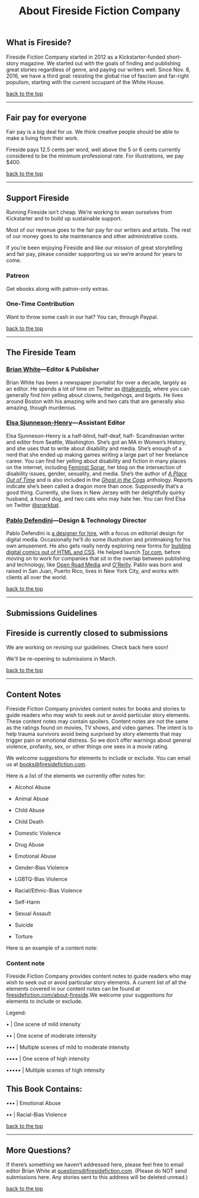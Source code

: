 ﻿---
layout: about
title: About Fireside Fiction Company
permalink: /about/
---

## What is Fireside?
Fireside Fiction Company started in 2012 as a Kickstarter-funded short-story magazine. We started out with the goals of finding and publishing great stories regardless of genre, and paying our writers well. Since Nov. 8, 2016, we have a third goal: resisting the global rise of fascism and far-right populism, starting with the current occupant of the White House.

[back to the top](#masthead)

***

## Fair pay for everyone
Fair pay is a big deal for us. We think creative people should be able to make a living from their work.

Fireside pays 12.5 cents per word, well above the 5 or 6 cents currently considered to be the minimum professional rate. For illustrations, we pay $400.

[back to the top](#masthead)

***

## Support Fireside

Running Fireside isn’t cheap. We’re working to wean ourselves from Kickstarter and to build up sustainable support.

Most of our revenue goes to the fair pay for our writers and artists. The rest of our money goes to site maintenance and other administrative costs.

If you’re been enjoying Fireside and like our mission of great storytelling and fair pay, please consider supporting us so we’re around for years to come.

### Patreon
Get ebooks along with patron-only extras.

### One-Time Contribution
Want to throw some cash in our hat? You can, through Paypal.

[back to the top](#masthead)

***

## The Fireside Team

### [Brian White](https://talkwordy.com)—Editor & Publisher
Brian White has been a newspaper journalist for over a decade, largely as an editor. He spends a lot of time on Twitter as [@talkwordy](https://twitter.com/talkwordy), where you can generally find him yelling about clowns, hedgehogs, and bigots. He lives around Boston with his amazing wife and two cats that are generally also amazing, though murderous.

### [Elsa Sjunneson-Henry](https://feministsonar.com)—Assistant Editor
Elsa Sjunneson-Henry is a half-blind, half-deaf, half- Scandinavian writer and editor from Seattle, Washington. She’s got an MA in Women’s History, and she uses that to write about disability and media. She’s enough of a nerd that she ended up making games writing a large part of her freelance career. You can find her yelling about disability and fiction in many places on the internet, including [Feminist Sonar](https://feministsonar.com/), her blog on the intersection of disability issues, gender, sexuality, and media. She’s the author of [_A Place Out of Time_](http://www.firesidefiction.com/issue34/chapter/a-place-out-of-time/) and is also included in the [_Ghost in the Cogs_](http://amzn.to/2au3fe0) anthology. Reports indicate she’s been called a dragon more than once. Supposedly that’s a good thing. Currently, she lives in New Jersey with her delightfully quirky husband, a hound dog, and two cats who may hate her. You can find Elsa on Twitter [@snarkbat](https://twitter.com/snarkbat).

### [Pablo Defendini](https://twitter.com/pablod)—Design & Technology Director
Pablo Defendini is [a designer for hire](https://defendini.com), with a focus on editorial design for digital media. Occasionally he'll do some illustration and printmaking for his own amusement. He also gets really nerdy exploring new forms for [building digital comics out of HTML and CSS](https://digitalcomics.co/). He helped launch [Tor.com](https://tor.com/), before moving on to work for companies that sit in the overlap between publishing and technology, like [Open Road Media](https://openroadmedia.com/) and [O'Reilly](https://safaribooksonline.com/). Pablo was born and raised in San Juan, Puerto Rico, lives in New York City, and works with clients all over the world.

[back to the top](#masthead)

***

## Submissions Guidelines

## Fireside is currently closed to submissions

We are working on revising our guidelines. Check back here soon!

We'll be re-opening to submissions in March.

[back to the top](#masthead)

***

## Content Notes
Fireside Fiction Company provides content notes for books and stories to guide readers who may wish to seek out or avoid particular story elements. These content notes may contain spoilers.
Content notes are not the same as the ratings found on movies, TV shows, and video games. The intent is to help trauma survivors avoid being surprised by story elements that may trigger pain or emotional distress. So we don’t offer warnings about general violence, profanity, sex, or other things one sees in a movie rating.

We welcome suggestions for elements to include or exclude. You can email us at [books@firesidefiction.com](mailto:books@firesidefiction.com).

Here is a list of the elements we currently offer notes for:

- Alcohol Abuse

- Animal Abuse

- Child Abuse

- Child Death

- Domestic Violence

- Drug Abuse

- Emotional Abuse

- Gender-Bias Violence

- LGBTQ-Bias Violence

- Racial/Ethnic-Bias Violence

- Self-Harm

- Sexual Assault

- Suicide

- Torture

Here is an example of a content note:

### Content note
Fireside Fiction Company provides content notes to guide readers who may wish to seek out or avoid particular story elements. A current list of all the elements covered in our content notes can be found at [firesidefiction.com/about-fireside](https://firesidefiction.com/about-fireside).We welcome your suggestions for elements to include or exclude.

Legend:

•	| One scene of mild intensity

••	| One scene of moderate intensity

•••	| Multiple scenes of mild to moderate intensity

••••	| One scene of high intensity

•••••	| Multiple scenes of high intensity

## This Book Contains:

•••	| Emotional Abuse

••	| Racial-Bias Violence

[back to the top](#masthead)

***

## More Questions?
If there’s something we haven’t addressed here, please feel free to email editor Brian White at [questions@firesidefiction.com](mailto:questions@firesidefiction.com). (Please do NOT send submissions here. Any stories sent to this address will be deleted unread.)

[back to the top](#masthead)
